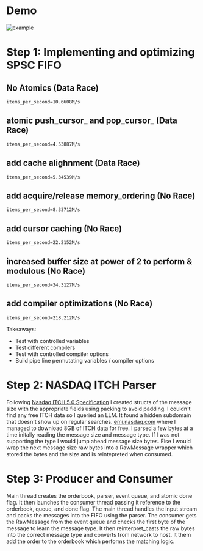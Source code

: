 # Demo
![example](https://i.imgur.com/X0djJWY.gif)

# Step 1: Implementing and optimizing SPSC FIFO
## No Atomics (Data Race)
    items_per_second=10.6608M/s

## atomic push_cursor_ and pop_cursor_ (Data Race)
    items_per_second=4.53887M/s

## add cache alighnment (Data Race)
    items_per_second=5.34539M/s

## add acquire/release memory_ordering (No Race)
    items_per_second=8.33712M/s

## add cursor caching (No Race)
    items_per_second=22.2152M/s

## increased buffer size at power of 2 to perform & modulous (No Race)
    items_per_second=34.3127M/s

## add compiler optimizations (No Race)
    items_per_second=218.212M/s


Takeaways:
- Test with controlled variables
- Test different compilers
- Test with controlled compiler options
- Build pipe line permutating variables / compiler options

# Step 2: NASDAQ ITCH Parser
Following [Nasdaq ITCH 5.0 Specification](https://www.nasdaqtrader.com/content/technicalsupport/specifications/dataproducts/NQTVITCHSpecification.pdf) I created structs of the message size with the appropriate fields using packing to avoid padding. I couldn't find any free ITCH data so I queried an LLM. It found a hidden subdomain that doesn't show up on regular searches. [emi.nasdaq.com](https://emi.nasdaq.com/ITCH/Nasdaq%20ITCH/) where I managed to download 8GB of ITCH data for free. I parsed a few bytes at a time initally reading the message size and message type. If I was not supporting the type I would jump ahead message size bytes. Else I would wrap the next message size raw bytes into a RawMessage wrapper which stored the bytes and the size and is reintepreted when consumed.

# Step 3: Producer and Consumer
Main thread creates the orderbook, parser, event queue, and atomic done flag. It then launches the consumer thread passing it reference to the orderbook, queue, and done flag. The main thread handles the input stream and packs the messages into the FIFO using the parser. The consumer gets the RawMessage from the event queue and checks the first byte of the message to learn the message type. It then reinterpret_casts the raw bytes into the correct message type and converts from network to host. It them add the order to the orderbook which performs the matching logic.
